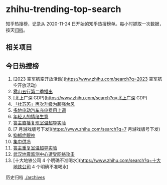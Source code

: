 # zhihu-trending-top-search

知乎热搜榜，记录从 2020-11-24
日开始的知乎热搜榜单。每小时抓取一次数据，按天[归档](./archives)。

## 相关项目

## 今日热搜榜

<!-- BEGIN -->
<!-- 最后更新时间 Thu Jul 27 2023 22:09:53 GMT+0800 (China Standard Time) -->

1. [2023 空军航空开放活动](https://www.zhihu.com/search?q=2023 空军航空开放活动)
1. [雾山五行第二季播出](https://www.zhihu.com/search?q=雾山五行第二季播出)
1. [北上广深 GDP](https://www.zhihu.com/search?q=北上广深 GDP)
1. [「杜苏芮」再次升级为超强台风](https://www.zhihu.com/search?q=「杜苏芮」再次升级为超强台风)
1. [多地电动汽车充电费用上调](https://www.zhihu.com/search?q=多地电动汽车充电费用上调)
1. [年轻人的情绪生意](https://www.zhihu.com/search?q=年轻人的情绪生意)
1. [答主直播复现室温超导实验](https://www.zhihu.com/search?q=答主直播复现室温超导实验)
1. [7 月游戏版号下发](https://www.zhihu.com/search?q=7 月游戏版号下发)
1. [抑郁症眼神](https://www.zhihu.com/search?q=抑郁症眼神)
1. [集中供冷](https://www.zhihu.com/search?q=集中供冷)
1. [答主重复室温超导实验](https://www.zhihu.com/search?q=答主重复室温超导实验)
1. [武汉地震监测中心遭受网络攻击](https://www.zhihu.com/search?q=武汉地震监测中心遭受网络攻击)
1. [十大地铁公司 4 个明确不准喝水](https://www.zhihu.com/search?q=十大地铁公司 4
   个明确不准喝水)

<!-- END -->

历史归档 [./archives](./archives)
